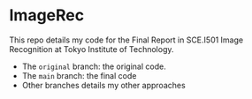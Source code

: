 # ImageRec

This repo details my code for the Final Report in SCE.I501 Image Recognition at Tokyo Institute of Technology.

- The `original` branch: the original code.
- The `main` branch: the final code
- Other branches details my other approaches
